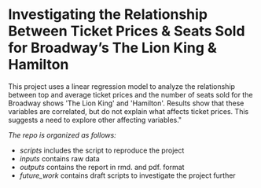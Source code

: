 # Investigating the Relationship Between Ticket Prices & Seats Sold for Broadway’s The Lion King & Hamilton

This project uses a linear regression model to analyze the relationship between top and average ticket prices and the number of seats sold for the Broadway shows 'The Lion King' and 'Hamilton'. Results show that these variables are correlated, but do not explain what affects ticket prices. This suggests a need to explore other affecting variables."

*The repo is organized as follows:*
- *scripts* includes the script to reproduce the project
- *inputs* contains raw data
- *outputs* contains the report in rmd. and pdf. format
- *future_work* contains draft scripts to investigate the project further